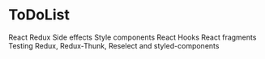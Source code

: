 # ToDoList

React
Redux
Side effects
Style components
React Hooks
React fragments
Testing Redux, Redux-Thunk, Reselect and styled-components

